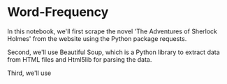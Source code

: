 # Word-Frequency

In this notebook, we'll first scrape the novel 'The Adventures of Sherlock Holmes' from the website using the Python package requests.

Second, we'll use Beautiful Soup, which is a Python library to extract data from HTML files and Html5lib for parsing the data.

Third, we'll use 
